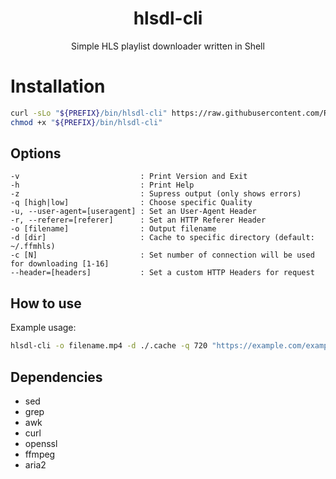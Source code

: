 <h1 align="center">hlsdl-cli</h1>
<p align="center">
Simple HLS playlist downloader written in Shell
<p>

# Installation
```sh
curl -sLo "${PREFIX}/bin/hlsdl-cli" https://raw.githubusercontent.com/Rendevior/hlsdl-cli/master/hlsdl-cli
chmod +x "${PREFIX}/bin/hlsdl-cli"
```
## Options
```
-v                           : Print Version and Exit
-h                           : Print Help
-z                           : Supress output (only shows errors)
-q [high|low]                : Choose specific Quality
-u, --user-agent=[useragent] : Set an User-Agent Header
-r, --referer=[referer]      : Set an HTTP Referer Header
-o [filename]                : Output filename
-d [dir]                     : Cache to specific directory (default: ~/.ffmhls)
-c [N]                       : Set number of connection will be used for downloading [1-16]
--header=[headers]           : Set a custom HTTP Headers for request
```
## How to use
Example usage:
```sh
hlsdl-cli -o filename.mp4 -d ./.cache -q 720 "https://example.com/example.m3u8"
```
## Dependencies
- sed
- grep
- awk
- curl
- openssl
- ffmpeg
- aria2
